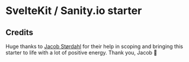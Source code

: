 # SvelteKit / Sanity.io starter

<!-- - [ ] Starter logic & testing
- [ ] Documentation & cleaning unnecessary code
- [ ] Clean console errors -->

## Credits

Huge thanks to [Jacob Størdahl](https://github.com/stordahl) for their help in scoping and bringing this starter to life with a lot of positive energy. Thank you, Jacob 🙏
